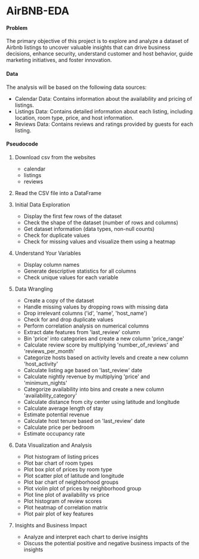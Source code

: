 # AirBNB-EDA

#### Problem
The primary objective of this project is to explore and analyze a dataset of Airbnb listings to uncover valuable insights that can drive business decisions, enhance security, understand customer and host behavior, guide marketing initiatives, and foster innovation.

#### Data
The analysis will be based on the following data sources:</br>
   - Calendar Data: Contains information about the availability and pricing of listings.</br>
   - Listings Data: Contains detailed information about each listing, including location, room type, price, and host information.</br>
   - Reviews Data: Contains reviews and ratings provided by guests for each listing.</br>

#### Pseudocode
1. Download csv from the websites
   - calendar
   - listings
   - reviews

2. Read the CSV file into a DataFrame

3. Initial Data Exploration
   - Display the first few rows of the dataset
   - Check the shape of the dataset (number of rows and columns)
   - Get dataset information (data types, non-null counts)
   - Check for duplicate values
   - Check for missing values and visualize them using a heatmap

4. Understand Your Variables
   - Display column names
   - Generate descriptive statistics for all columns
   - Check unique values for each variable

5. Data Wrangling
   - Create a copy of the dataset
   - Handle missing values by dropping rows with missing data
   - Drop irrelevant columns ('id', 'name', 'host_name')
   - Check for and drop duplicate values
   - Perform correlation analysis on numerical columns
   - Extract date features from 'last_review' column
   - Bin 'price' into categories and create a new column 'price_range'
   - Calculate review score by multiplying 'number_of_reviews' and 'reviews_per_month'
   - Categorize hosts based on activity levels and create a new column 'host_activity'
   - Calculate listing age based on 'last_review' date
   - Calculate nightly revenue by multiplying 'price' and 'minimum_nights'
   - Categorize availability into bins and create a new column 'availability_category'
   - Calculate distance from city center using latitude and longitude
   - Calculate average length of stay
   - Estimate potential revenue
   - Calculate host tenure based on 'last_review' date
   - Calculate price per bedroom
   - Estimate occupancy rate

6. Data Visualization and Analysis
   - Plot histogram of listing prices
   - Plot bar chart of room types
   - Plot box plot of prices by room type
   - Plot scatter plot of latitude and longitude
   - Plot bar chart of neighborhood groups
   - Plot violin plot of prices by neighborhood group
   - Plot line plot of availability vs price
   - Plot histogram of review scores
   - Plot heatmap of correlation matrix
   - Plot pair plot of key features

7. Insights and Business Impact
   - Analyze and interpret each chart to derive insights
   - Discuss the potential positive and negative business impacts of the insights
